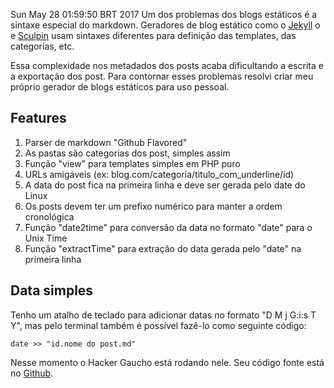 Sun May 28 01:59:50 BRT 2017
Um dos problemas dos blogs estáticos é a sintaxe especial do markdown. Geradores de blog estático como o [Jekyll](https://jekyllrb.com/docs/frontmatter/) o e [Sculpin](https://sculpin.io/documentation/content-types/custom-types/) usam sintaxes diferentes para definição das templates, das categorias, etc.

Essa complexidade nos metadados dos posts acaba dificultando a escrita e a exportação dos post. Para contornar esses problemas resolvi criar meu próprio gerador de blogs estáticos para uso pessoal.

## Features
1. Parser de markdown "Github Flavored"
1. As pastas são categorias dos post, simples assim
1. Função "view" para templates simples em PHP puro
1. URLs amigáveis (ex: blog.com/categoria/titulo_com_underline/id)
1. A data do post fica na primeira linha e deve ser gerada pelo date do Linux
1. Os posts devem ter um prefixo numérico para manter a ordem cronológica
1. Função "date2time" para conversão da data no formato "date" para o Unix Time
1. Função "extractTime" para extração do data gerada pelo "date" na primeira linha

## Data simples

Tenho um atalho de teclado para adicionar datas no formato "D M j G:i:s T Y", mas pelo terminal também é possível fazê-lo como seguinte código:

```
date >> "id.nome do post.md"
```

Nesse momento o Hacker Gaucho está rodando nele. Seu código fonte está no [Github](https://github.com/aicoutos/blog-estatico).

